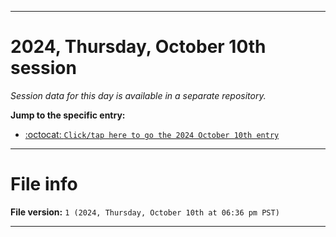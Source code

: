 
***

# 2024, Thursday, October 10th session

_Session data for this day is available in a separate repository._

**Jump to the specific entry:**

- [:octocat: `Click/tap here to go the 2024 October 10th entry`](https://github.com/seanpm2001/SeansLifeArchive_Images_TinyTower_Y2024/tree/SeansLifeArchive_Images_TinyTower_Y2024_Main-dev/2024/10_October/10/)

***

# File info

**File version:** `1 (2024, Thursday, October 10th at 06:36 pm PST)`

***
